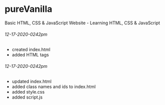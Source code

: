# pureVanilla
Basic HTML, CSS &amp; JavaScript Website - Learning HTML, CSS &amp; JavaScript

###### 12-17-2020-0242pm
* created index.html
* added HTML tags

###### 12-17-2020-0242pm
* updated index.html 
* added class names and ids to index.html
* added style.css
* added script.js
